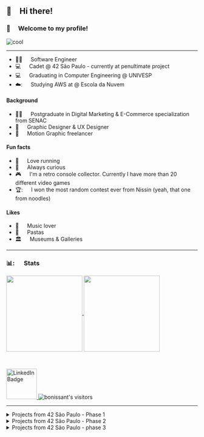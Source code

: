 ## 👋&emsp;Hi there!
### :dizzy:&emsp; Welcome to my profile!
![cool](https://github.com/user-attachments/assets/f5871251-e1e6-4981-b84a-8ea56d26dc03)

---

- 👨‍💻    &emsp; Software Engineer <br>
- 💻	&emsp; Cadet @ 42 São Paulo - currently at penultimate project <br>
- 💻	&emsp; Graduating in Computer Engineering @ UNIVESP
- ☁️:	&emsp; Studying AWS at @ Escola da Nuvem  <br>


#### Background
- 👨‍🎓	&emsp; Postgraduate in Digital Marketing & E-Commerce specialization from SENAC <br>
- :art: 	&emsp; Graphic Designer & UX Designer <br>
- :movie_camera: 	&emsp; Motion Graphic freelancer <br>


#### Fun facts
- :runner: &emsp; Love running
- 🤔 &emsp; Always curious
- 🎮 &emsp; I'm a retro console collector. Currently I have more than 20 different video games
- 🏆: &emsp; I won the most random contest ever from Nissin (yeah, that one from noodles)

#### Likes
-  :musical_note: &emsp; Music lover
-  :spaghetti: &emsp; Pastas
-  :classical_building: &emsp; Museums & Galleries

---
<!-- Infos -->

### 📊: &emsp; Stats

<a href="https://github.com/bonissanti/github-readme-stats">
  <img height=200 align="center" src="https://github-readme-stats.vercel.app/api?username=bonissanti&show_icons=true&locale=en&theme=ayu-mirage&rank_icon=github" />
</a>
<a href="https://github.com/bonissanti/convoychat">
  <img height=200 align="center" src="https://github-readme-stats.vercel.app/api/top-langs?username=bonissanti&layout=compact&langs_count=8&theme=ayu-mirage&card_width=320" />
</a>

<br><div id="badges">
    <a href="https://linkedin.com/in/bruno-rodrigues-onissanti">
        <img src="https://img.shields.io/badge/LinkedIn-blue?style=for-the-badge&logo=linkedin&logoColor=white" alt="LinkedIn Badge" width="80"/>
    </a>
        <img alt="bonissant's visitors" src="https://komarev.com/ghpvc/?username=bonissanti&style=flat-square&abbreviated=true&color=yellow"/>
</div>

---
<details>
 <summary>Projects from 42 São Paulo - Phase 1</summary><br>

| **Projects**     	| **Description**                                                                                                                                                                  	|
|-----------------	|----------------------------------------------------------------------------------------------------------------------------------------------------------------------------------	|
| [_libft_](https://github.com/bonissanti/My_libft)         	| My own library created in C, it reproduces a many standard function. <br>It’s a foundational project that helps you understand the basics of C programming and memory management 	|
| [_get_next_line_](https://github.com/bonissanti/43SP_02_Get_next_line) 	| In this project, you write a function that reads a line from a file descriptor                                                                                                   	|
| [_ft_printf_](https://github.com/bonissanti/43SP_03_ft_printf)     	| This project requires you to reimplement the printf function in C. <br>Good to learn about variadic functions and formatted outputs                                              	|
| [_born3beroot_](https://github.com/bonissanti/42SP_04_Born2beroot)   	| An introduction to sysadmin. In this project you'll set up a virtual machine and <br>configure it to meet specific security and operational requirements                         	|
| [_so_long_](https://github.com/bonissanti/43SP_05_So_long)       	| This is a simple 2D game project where you create a small game using the MiniLibX library. <br>I made a basic Super Mario World 😎                                                	|
| [_pipex_](https://github.com/bonissanti/43SP_06_Pipex)         	| This project focuses on creating a pipeline between commands, similar to how pipes work in UNIX. <br>It helps you understand process creation and inter-process communication    	|
</details>

<details>
  <summary>Projects from 42 São Paulo - Phase 2</summary><br>
  
| **Projects**    	| **Description**                                                                                                                                                                           	|
|----------------	|-------------------------------------------------------------------------------------------------------------------------------------------------------------------------------------------	|
| [_push_swap_](https://github.com/bonissanti/43SP_07_Push_swap)    	| This project challenges you to sort data on a stack with a limited set of operations                                                                                                   |
| [_minishell_](https://github.com/bonissanti/43SP_08_minishell)    	| In this project, you create a simple shell (bash) that can execute commands 🥶<br>It helps you understand how bash work and how to manage processes                                       	|
| [_philosophers_](https://github.com/bonissanti/43SP_09_philo) 	| Project based in the classic dining philosopher's problem. <br>It teaches you about threads and concurrency                                                                               	|
| [_net_practice_](https://github.com/bonissanti/43SP_10_NetPractice) 	| In this project involves setting up and configuring a network. <br>It’s a practical introduction to networking concepts                                                                   	|
| [_mini_rt_](https://github.com/bonissanti/43SP_11_MiniRT)      	| This project involves creating a simple ray tracer. It is an introduction to ray tracing, which is a 3D graphics <br>rendering technique to simulate how light interacts with objects 	|
</details>
<details>
  <summary>Projects from 42 São Paulo - phase 3</summary><br>

| **Project**        	| **Description**                                                                                                                                                                                                                                                                                       	|
|--------------------	|-------------------------------------------------------------------------------------------------------------------------------------------------------------------------------------------------------------------------------------------------------------------------------------------------------	|
| [_cpp_module_](https://github.com/bonissanti/43SP_12_CPP)       	| These projects are a series of modules designed to teach you the basics of C++ programming, <br>including object-oriented programming, templates, and the Standard Template Library (STL)                                                                                                             	|
| [_webserv_](https://github.com/bonissanti/43SP_13_Webserv)          	| My favorite project, this requires you to create a simple HTTP server<br>It’s an introduction to web development and networking.                                                                                                                                                                      	|
| _inception_        	| **Working in progress**<br>This project involves setting up a multi-container Docker environment.<br>It’s a practical introduction to containerization and orchestration                                                                                                                              	|
| _ft_transcendence_ 	| **Working in progress**<br>This project is a full-stack web application that combines everything you’ve learned.<br>It involves creating a web application with a front-end, back-end, database, and deploying it using Docker.<br>Plus: you can consider this project a remake of Atari's game Pong. 	|

</details>
